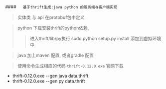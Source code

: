 ####　`` 基于thrift生成:java python 的服务端与客户端实现``
> 实体类 与 api 在protobuf包中定义

> python 下载安装thrift的python依赖,
>> 进入thrift/lib/py执行 sudo python setup.py install
添加到虚拟环境中

> java 加上maven 配置, 或者gradle 配置

> 使用命令生成相应的代码 ``thrift-0.12.0.exe`` 官网下载
- thrift-0.12.0.exe --gen java data.thrift
- thrift-0.12.0.exe --gen py data.thrift